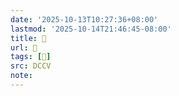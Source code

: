 ```yaml
---
date: '2025-10-13T10:27:36+08:00'
lastmod: '2025-10-14T21:46:45-08:00'
title: 􅆐
url: 􅆐
tags: [𨶱]
src: DCCV
note:
---
```

